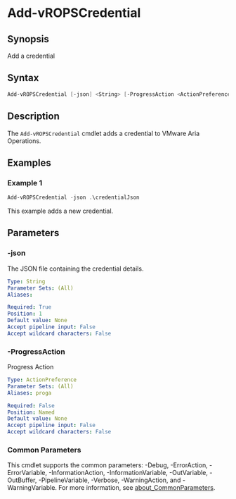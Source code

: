 # Add-vROPSCredential

## Synopsis

Add a credential

## Syntax

```powershell
Add-vROPSCredential [-json] <String> [-ProgressAction <ActionPreference>] [<CommonParameters>]
```

## Description

The `Add-vROPSCredential` cmdlet adds a credential to VMware Aria Operations.

## Examples

### Example 1

```powershell
Add-vROPSCredential -json .\credentialJson
```

This example adds a new credential.

## Parameters

### -json

The JSON file containing the credential details.

```yaml
Type: String
Parameter Sets: (All)
Aliases:

Required: True
Position: 1
Default value: None
Accept pipeline input: False
Accept wildcard characters: False
```

### -ProgressAction

Progress Action

```yaml
Type: ActionPreference
Parameter Sets: (All)
Aliases: proga

Required: False
Position: Named
Default value: None
Accept pipeline input: False
Accept wildcard characters: False
```

### Common Parameters

This cmdlet supports the common parameters: -Debug, -ErrorAction, -ErrorVariable, -InformationAction, -InformationVariable, -OutVariable, -OutBuffer, -PipelineVariable, -Verbose, -WarningAction, and -WarningVariable. For more information, see [about_CommonParameters](http://go.microsoft.com/fwlink/?LinkID=113216).
